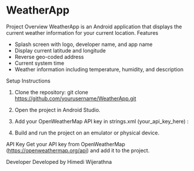 # WeatherApp
Project Overview
WeatherApp is an Android application that displays the current weather information for your current location.
Features
- Splash screen with logo, developer name, and app name
- Display current latitude and longitude
- Reverse geo-coded address
- Current system time
- Weather information including temperature, humidity, and description

 Setup Instructions
1. Clone the repository:
    git clone https://github.com/yourusername/WeatherApp.git
2. Open the project in Android Studio.
3. Add your OpenWeatherMap API key in strings.xml (your_api_key_here) :
   
4. Build and run the project on an emulator or physical device.

API Key
Get your API key from OpenWeatherMap (https://openweathermap.org/api) and add it to the project.

Developer
Developed by Himedi Wijerathna

